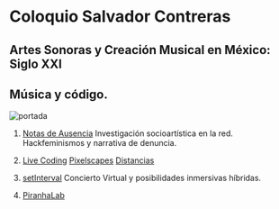 # Coloquio Salvador Contreras 
## Artes Sonoras y Creación Musical en México: Siglo XXI

## Música y código.

![portada](https://github.com/MarianneTeixido/notasdeausencia/blob/master/img/i01.png)

1. [Notas de Ausencia](https://github.com/MarianneTeixido/notasdeausencia.git)
Investigación socioartística en la red. 
Hackfeminismos y narrativa de denuncia.

2. [Live Coding](https://www.youtube.com/channel/UCXoKGzDxwbPbP7QXY7HHr-w/videos)
[Pixelscapes](https://www.youtube.com/watch?v=UnEGoiJd6NU)
[Distancias](https://www.youtube.com/watch?v=q3Eq7Q0PJhM)

3. [setInterval](https://www.youtube.com/watch?v=1rTPafN-EBQ)
Concierto Virtual y posibilidades inmersivas híbridas. 

4. [PiranhaLab](https://www.youtube.com/channel/UCbwQjFm59lWguzQJ1Gltszw/videos)


